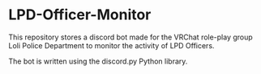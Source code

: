 # LPD-Officer-Monitor

This repository stores a discord bot made for the VRChat role-play group Loli Police Department to monitor the activity of LPD Officers.

The bot is written using the discord.py Python library.

